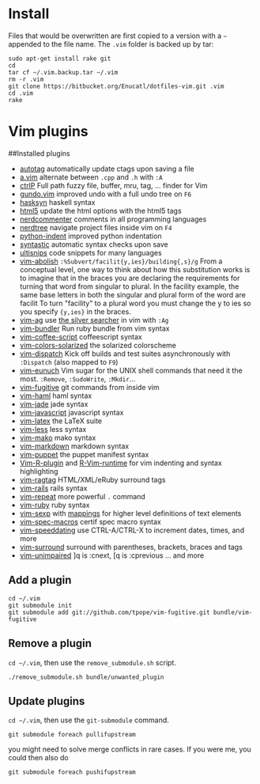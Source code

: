 # Install

Files that would be overwritten are first copied to a version with a `~`
appended to the file name. The `.vim` folder is backed up by tar:

    sudo apt-get install rake git
    cd
    tar cf ~/.vim.backup.tar ~/.vim
    rm -r .vim
    git clone https://bitbucket.org/Enucatl/dotfiles-vim.git .vim
    cd .vim
    rake


# Vim plugins
##Installed plugins

- [autotag](https://github.com/vim-scripts/AutoTag) automatically update ctags upon saving a file
- [a.vim](https://github.com/vim-scripts/a.vim) alternate between `.cpp` and `.h` with `:A`
- [ctrlP](http://kien.github.io/ctrlp.vim/) Full path fuzzy file, buffer, mru, tag, ... finder for Vim
- [gundo.vim](https://github.com/sjl/gundo.vim) improved undo with a full undo tree on `F6`
- [hasksyn](https://github.com/travitch/hasksyn) haskell syntax
- [html5](https://github.com/othree/) update the html options with the html5 tags
- [nerdcommenter](https://github.com/scrooloose/nerdcommenter) comments in all programming languages
- [nerdtree](https://github.com/scrooloose/nerdtree) navigate project files inside vim on `F4`
- [python-indent](https://github.com/gotgenes/vim-yapif) improved python indentation
- [syntastic](https://github.com/scrooloose/syntastic) automatic syntax checks upon save
- [ultisnips](git://github.com/Enucatl/ultisnips) code snippets for many languages
- [vim-abolish](https://github.com/tpope/vim-abolish) `:%Subvert/facilit{y,ies}/building{,s}/g`
From a conceptual level, one way to think about how this substitution works
is to imagine that in the braces you are declaring the requirements for
turning that word from singular to plural. In the facility example, the same
base letters in both the singular and plural form of the word are facilit To
turn "facility" to a plural word you must change the y to ies so you specify
`{y,ies}` in the braces.
- [vim-ag](https://github.com/rking/ag.vim) use [the silver searcher](https://github.com/ggreer/the_silver_searcher) in vim with `:Ag`
- [vim-bundler](https://github.com/tpope/vim-bundler) Run ruby bundle from vim syntax
- [vim-coffee-script](https://github.com/kchmck/vim-coffee-script) coffeescript syntax
- [vim-colors-solarized](https://github.com/altercation/vim-colors-solarized) the solarized colorscheme
- [vim-dispatch](https://github.com/tpope/vim-dispatch) Kick off builds and
    test suites asynchronously with `:Dispatch` (also mapped to `F9`)
- [vim-eunuch](https://github.com/tpope/vim-eunuch) Vim sugar for the UNIX
    shell commands that need it the most. `:Remove`, `:SudoWrite`,
    `:Mkdir`...
- [vim-fugitive](https://github.com/tpope/vim-fugitive) git commands from inside vim
- [vim-haml](https://github.com/tpope/vim-haml) haml syntax
- [vim-jade](https://github.com/digitaltoad/vim-jade) jade syntax
- [vim-javascript](https://github.com/pangloss/vim-javascript.git) javascript syntax
- [vim-latex](https://github.com/Enucatl/vim-latex) the LaTeX suite
- [vim-less](https://github.com/groenewege/vim-less) less syntax
- [vim-mako](https://github.com/sophacles/vim-bundle-mako) mako syntax
- [vim-markdown](http://plasticboy.com/markdown-vim-mode/) markdown syntax
- [vim-puppet](https://github.com/rodjek/vim-puppet) the puppet manifest syntax
- [Vim-R-plugin](https://github.com/vim-scripts/Vim-R-plugin) and [R-Vim-runtime](https://github.com/jalvesaq/R-Vim-runtime.git) for vim indenting and syntax highlighting
- [vim-ragtag](https://github.com/tpope/vim-ragtag) HTML/XML/eRuby surround tags
- [vim-rails](https://github.com/tpope/vim-rails) rails syntax
- [vim-repeat](https://github.com/tpope/vim-repeat) more powerful `.` command
- [vim-ruby](https://github.com/vim-ruby) ruby syntax
- [vim-sexp](https://github.com/guns/vim-sexp) with [mappings](https://github.com/tpope/vim-sexp-mappings-for-regular-people) for higher level definitions of text elements
- [vim-spec-macros](https://bitbucket.org/Enucatl/vim-spec-macros) certif spec macro syntax
- [vim-speeddating](https://github.com/tpope/vim-speeddating) use CTRL-A/CTRL-X to increment dates, times, and more
- [vim-surround](https://github.com/tpope/vim-surround) surround with parentheses, brackets, braces and tags
- [vim-unimpaired](https://github.com/tpope/vim-unimpaired) ]q is :cnext, [q is :cprevious ... and more

## Add a plugin

    cd ~/.vim
    git submodule init
    git submodule add git://github.com/tpope/vim-fugitive.git bundle/vim-fugitive

## Remove a plugin
`cd ~/.vim`, then use the `remove_submodule.sh` script.

    ./remove_submodule.sh bundle/unwanted_plugin

## Update plugins
`cd ~/.vim`, then use the `git-submodule` command.

    git submodule foreach pullifupstream

you might need to solve merge conflicts in rare cases. If you were me, you
could then also do

    git submodule foreach pushifupstream
